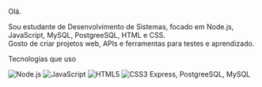 Olá.

Sou estudante de Desenvolvimento de Sistemas, focado em Node.js, JavaScript, MySQL, PostgreeSQL, HTML e CSS.  
Gosto de criar projetos web, APIs e ferramentas para testes e aprendizado.


Tecnologias que uso

![Node.js](https://img.shields.io/badge/Node.js-339933?style=flat&logo=node.js&logoColor=white)
![JavaScript](https://img.shields.io/badge/JavaScript-F7DF1E?style=flat&logo=javascript&logoColor=black)
![HTML5](https://img.shields.io/badge/HTML5-E34F26?style=flat&logo=html5&logoColor=white)
![CSS3](https://img.shields.io/badge/CSS3-1572B6?style=flat&logo=css3&logoColor=white)
Express,
PostgreeSQL, MySQL
